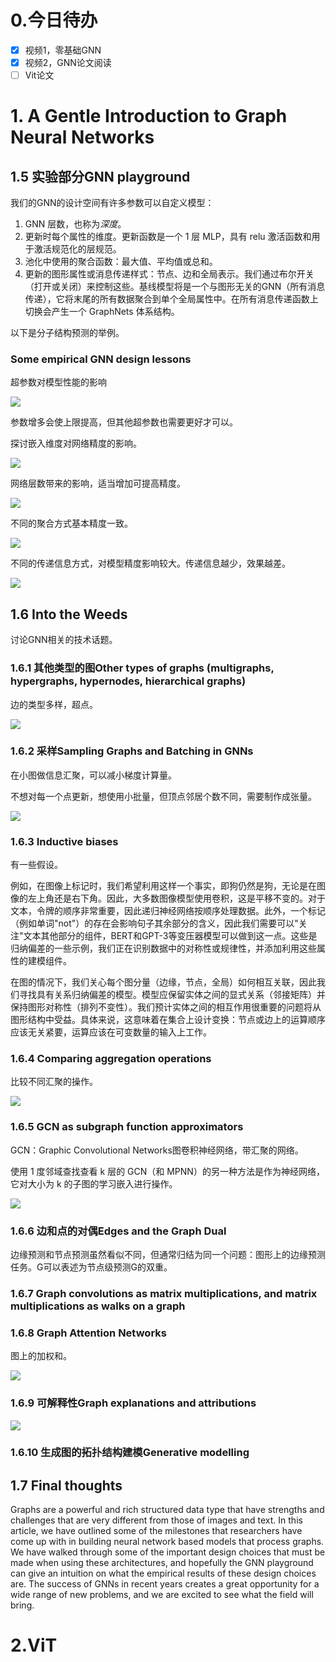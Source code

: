 # 0.今日待办

- [x] 视频1，零基础GNN
- [x] 视频2，GNN论文阅读
- [ ] Vit论文

# 1. A Gentle Introduction to Graph Neural Networks

## 1.5 实验部分GNN playground

我们的GNN的设计空间有许多参数可以自定义模型：

1. GNN 层数，也称为*深度*。
2. 更新时每个属性的维度。更新函数是一个 1 层 MLP，具有 relu 激活函数和用于激活规范化的层规范。
3. 池化中使用的聚合函数：最大值、平均值或总和。
4. 更新的图形属性或消息传递样式：节点、边和全局表示。我们通过布尔开关（打开或关闭）来控制这些。基线模型将是一个与图形无关的GNN（所有消息传递），它将末尾的所有数据聚合到单个全局属性中。在所有消息传递函数上切换会产生一个 GraphNets 体系结构。

以下是分子结构预测的举例。

### Some empirical GNN design lessons

超参数对模型性能的影响

![](../images/202202/14/2.png)

参数增多会使上限提高，但其他超参数也需要更好才可以。

探讨嵌入维度对网络精度的影响。

![](../images/202202/14/3.png)

网络层数带来的影响，适当增加可提高精度。

![](../images/202202/14/4.png)

不同的聚合方式基本精度一致。

![](../images/202202/14/5.png)

不同的传递信息方式，对模型精度影响较大。传递信息越少，效果越差。

![](../images/202202/14/6.png)

## 1.6 Into the Weeds

讨论GNN相关的技术话题。

### 1.6.1 其他类型的图Other types of graphs (multigraphs, hypergraphs, hypernodes, hierarchical graphs)

边的类型多样，超点。

![](../images/202202/14/7.png)

### 1.6.2 采样Sampling Graphs and Batching in GNNs

在小图做信息汇聚，可以减小梯度计算量。

不想对每一个点更新，想使用小批量，但顶点邻居个数不同，需要制作成张量。

![](../images/202202/14/8.png)

### 1.6.3 Inductive biases

有一些假设。

例如，在图像上标记时，我们希望利用这样一个事实，即狗仍然是狗，无论是在图像的左上角还是右下角。因此，大多数图像模型使用卷积，这是平移不变的。对于文本，令牌的顺序非常重要，因此递归神经网络按顺序处理数据。此外，一个标记（例如单词"not"）的存在会影响句子其余部分的含义，因此我们需要可以"关注"文本其他部分的组件，BERT和GPT-3等变压器模型可以做到这一点。这些是归纳偏差的一些示例，我们正在识别数据中的对称性或规律性，并添加利用这些属性的建模组件。

在图的情况下，我们关心每个图分量（边缘，节点，全局）如何相互关联，因此我们寻找具有关系归纳偏差的模型。模型应保留实体之间的显式关系（邻接矩阵）并保持图形对称性（排列不变性）。我们预计实体之间的相互作用很重要的问题将从图形结构中受益。具体来说，这意味着在集合上设计变换：节点或边上的运算顺序应该无关紧要，运算应该在可变数量的输入上工作。

### 1.6.4 Comparing aggregation operations

比较不同汇聚的操作。

![](../images/202202/14/9.png)

### 1.6.5 GCN as subgraph function approximators

GCN：Graphic Convolutional Networks图卷积神经网络，带汇聚的网络。

使用 1 度邻域查找查看 k 层的 GCN（和 MPNN）的另一种方法是作为神经网络，它对大小为 k 的子图的学习嵌入进行操作。

![](../images/202202/14/10.png)

### 1.6.6 边和点的对偶Edges and the Graph Dual

边缘预测和节点预测虽然看似不同，但通常归结为同一个问题：图形上的边缘预测任务。G可以表述为节点级预测G的双重。

### 1.6.7 Graph convolutions as matrix multiplications, and matrix multiplications as walks on a graph

### 1.6.8 Graph Attention Networks

图上的加权和。

![](../images/202202/14/11.png)

### 1.6.9 可解释性Graph explanations and attributions

![](../images/202202/14/12.png)

### 1.6.10 生成图的拓扑结构建模Generative modelling

## 1.7 Final thoughts

Graphs are a powerful and rich structured data type that have strengths and challenges that are very different from those of images and text. In this article, we have outlined some of the milestones that researchers have come up with in building neural network based models that process graphs. We have walked through some of the important design choices that must be made when using these architectures, and hopefully the GNN playground can give an intuition on what the empirical results of these design choices are. The success of GNNs in recent years creates a great opportunity for a wide range of new problems, and we are excited to see what the field will bring.

# 2.ViT

